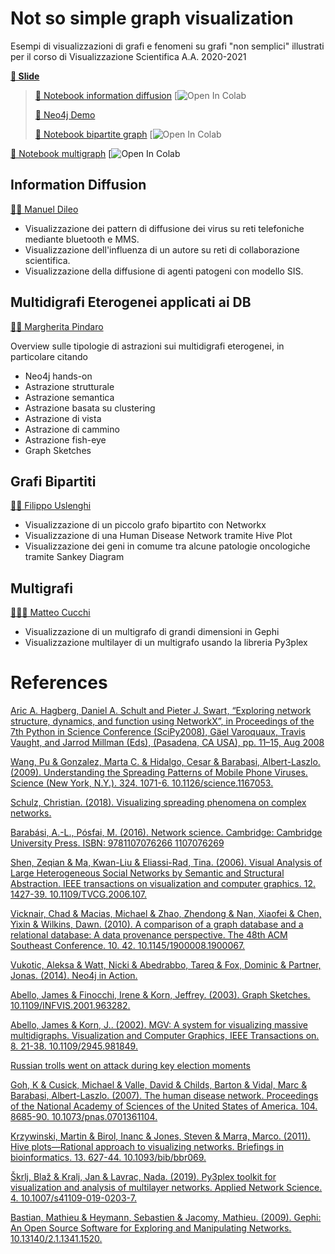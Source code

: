 # Not so simple graph visualization
Esempi di visualizzazioni di grafi e fenomeni su grafi "non semplici" illustrati per il corso di Visualizzazione Scientifica A.A. 2020-2021

[**📑 Slide**](https://docs.google.com/presentation/d/1LoFBfGotgEi15FwPNSiNnJn0CqWntHbAfULLCDoFOmY/edit?usp=sharing&resourcekey=0-L3nRB8s9bcz5uZik5umXyA)

>[📌 Notebook information diffusion](https://github.com/manuel-dileo/not-so-simple-graph-visualization/blob/master/information-diffusion/basic_network_diffusion.ipynb) [![Open In Colab](https://colab.research.google.com/github/manuel-dileo/not-so-simple-graph-visualization/blob/master/information-diffusion/basic_network_diffusion.ipynb)
>
>[📌 Neo4j Demo](https://docs.google.com/presentation/d/1zfoEHxodFrcfEcADNPZ96b-2ICBqN0XkgcV-KQRhqBk/edit?usp=sharing)
>
>[📌 Notebook bipartite graph](https://github.com/manuel-dileo/not-so-simple-graph-visualization/blob/master/bipartite_graphs/bipartite_graphs.ipynb) [![Open In Colab](https://colab.research.google.com/github/manuel-dileo/not-so-simple-graph-visualization/blob/master/bipartite_graphs/bipartite_graphs.ipynb)
>
[📌 Notebook multigraph](https://github.com/manuel-dileo/not-so-simple-graph-visualization/blob/master/multigraph/MultilayerVisualizationPy3plex.ipynb) [![Open In Colab](https://colab.research.google.com/github/manuel-dileo/not-so-simple-graph-visualization/blob/master/multigraph/MultilayerVisualizationPy3plex.ipynb)

## Information Diffusion
[🧔🏻 Manuel Dileo](https://github.com/manuel-dileo)
- Visualizzazione dei pattern di diffusione dei virus su reti telefoniche mediante bluetooth e MMS.
- Visualizzazione dell'influenza di un autore su reti di collaborazione scientifica.
- Visualizzazione della diffusione di agenti patogeni con modello SIS.

## Multidigrafi Eterogenei applicati ai DB
[💁🏻 Margherita Pindaro](https://github.com/mpindaro)

Overview sulle tipologie di astrazioni  sui multidigrafi eterogenei, in particolare citando
- Neo4j hands-on
- Astrazione strutturale
- Astrazione semantica
- Astrazione basata su clustering
- Astrazione di vista
- Astrazione di cammino
- Astrazione fish-eye
- Graph Sketches

## Grafi Bipartiti
[🧗🏻 Filippo Uslenghi](https://github.com/FilippoUslenghi)

- Visualizzazione di un piccolo grafo bipartito con Networkx
- Visualizzazione di una Human Disease Network tramite Hive Plot
- Visualizzazione dei geni in comume tra alcune patologie oncologiche tramite Sankey Diagram

## Multigrafi
[🏃🏻‍♂️ Matteo Cucchi](https://github.com/matteocucchi)

- Visualizzazione di un multigrafo di grandi dimensioni in Gephi
- Visualizzazione multilayer di un multigrafo usando la libreria Py3plex


# References
[Aric A. Hagberg, Daniel A. Schult and Pieter J. Swart, “Exploring network structure, dynamics, and function using NetworkX”, in Proceedings of the 7th Python in Science Conference (SciPy2008), Gäel Varoquaux, Travis Vaught, and Jarrod Millman (Eds), (Pasadena, CA USA), pp. 11–15, Aug 2008](https://networkx.org/documentation/latest/index.html)


[Wang, Pu & Gonzalez, Marta C. & Hidalgo, Cesar & Barabasi, Albert-Laszlo. (2009). Understanding the Spreading Patterns of Mobile Phone Viruses. Science (New York, N.Y.). 324. 1071-6. 10.1126/science.1167053.](https://arxiv.org/abs/0906.4567)


[Schulz, Christian. (2018). Visualizing spreading phenomena on complex networks.](https://arxiv.org/abs/1807.01390) 


[Barabási, A.-L., Pósfai, M. (2016). Network science. Cambridge: Cambridge University Press. ISBN: 9781107076266 1107076269](http://networksciencebook.com/chapter/10)

[Shen, Zeqian & Ma, Kwan-Liu & Eliassi-Rad, Tina. (2006). Visual Analysis of Large Heterogeneous Social Networks by Semantic and Structural Abstraction. IEEE transactions on visualization and computer graphics. 12. 1427-39. 10.1109/TVCG.2006.107.](https://www.stat.berkeley.edu/~aldous/157/Papers/ontovis_tvcg.pdf) 

[Vicknair, Chad & Macias, Michael & Zhao, Zhendong & Nan, Xiaofei & Chen, Yixin & Wilkins, Dawn. (2010). A comparison of a graph database and a relational database: A data provenance perspective. The 48th ACM Southeast Conference. 10. 42. 10.1145/1900008.1900067.](https://citeseerx.ist.psu.edu/viewdoc/download?doi=10.1.1.714.7009&rep=rep1&type=pdf)

[Vukotic, Aleksa & Watt, Nicki & Abedrabbo, Tareq & Fox, Dominic & Partner, Jonas. (2014). Neo4j in Action.](http://kingcall.oss-cn-hangzhou.aliyuncs.com/blog/pdf/Neo4j%20in%20Action5721603958989147.pdf) 

[Abello, James & Finocchi, Irene & Korn, Jeffrey. (2003). Graph Sketches. 10.1109/INFVIS.2001.963282.](https://www.researchgate.net/profile/Irene-Finocchi/publication/2948821_Graph_Sketches/links/0912f50b7b1aa8dae3000000/Graph-Sketches.pdf) 

[Abello, James & Korn, J.. (2002). MGV: A system for visualizing massive multidigraphs. Visualization and Computer Graphics, IEEE Transactions on. 8. 21-38. 10.1109/2945.981849.](https://www.researchgate.net/profile/James-Abello-2/publication/3410947_MGV_A_system_for_visualizing_massive_multidigraphs/links/0deec529f627a79bcc000000/MGV-A-system-for-visualizing-massive-multidigraphs.pdf)

[Russian trolls went on attack during key election moments](https://www.nbcnews.com/tech/social-media/russian-trolls-went-attack-during-key-election-moments-n827176)

[Goh, K & Cusick, Michael & Valle, David & Childs, Barton & Vidal, Marc & Barabasi, Albert-Laszlo. (2007). The human disease network. Proceedings of the National Academy of Sciences of the United States of America. 104. 8685-90. 10.1073/pnas.0701361104. ](https://www.researchgate.net/publication/6328939_The_human_disease_network)

[Krzywinski, Martin & Birol, Inanc & Jones, Steven & Marra, Marco. (2011). Hive plots—Rational approach to visualizing networks. Briefings in bioinformatics. 13. 627-44. 10.1093/bib/bbr069.](https://www.researchgate.net/publication/51865841_Hive_plots-Rational_approach_to_visualizing_networks)

[Škrlj, Blaž & Kralj, Jan & Lavrac, Nada. (2019). Py3plex toolkit for visualization and analysis of multilayer networks. Applied Network Science. 4. 10.1007/s41109-019-0203-7.](https://www.researchgate.net/publication/336908543_Py3plex_toolkit_for_visualization_and_analysis_of_multilayer_networks)

[Bastian, Mathieu & Heymann, Sebastien & Jacomy, Mathieu. (2009). Gephi: An Open Source Software for Exploring and Manipulating Networks. 10.13140/2.1.1341.1520.](https://www.researchgate.net/publication/221297890_Gephi_An_Open_Source_Software_for_Exploring_and_Manipulating_Networks)



